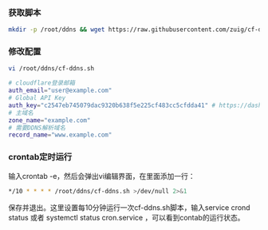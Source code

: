 ### 获取脚本

```bash
mkdir -p /root/ddns && wget https://raw.githubusercontent.com/zuig/cf-ddns/master/cf-ddns.sh -O /root/ddns/cf-ddns.sh && chmod +x /root/ddns/cf-ddns.sh
```

### 修改配置
```bash
vi /root/ddns/cf-ddns.sh
```
```bash
# cloudflare登录邮箱
auth_email="user@example.com"
# Global API Key
auth_key="c2547eb745079dac9320b638f5e225cf483cc5cfdda41" # https://dash.cloudflare.com/profile/api-tokens -> Global API Key
# 主域名
zone_name="example.com"
# 需要DDNS解析域名
record_name="www.example.com"
```

### crontab定时运行

输入crontab -e，然后会弹出vi编辑界面，在里面添加一行：

```bash
*/10 * * * * /root/ddns/cf-ddns.sh >/dev/null 2>&1
```

保存并退出。这里设置每10分钟运行一次cf-ddns.sh脚本，输入service crond status 或者 systemctl status cron.service
，可以看到contab的运行状态。
